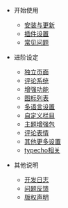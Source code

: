 - 开始使用
	- [安装与更新](/start)
	- [插件设置](/plugin)
    - [常见问题](/common-problem)

- 进阶设定
	- [独立页面](/page)
	- [评论系统](/comment)
	- [增强功能](/functions)
	- [图标列表](/icons)
	- [多语言设置](/i18n)
	- [自定义栏目](/customize)
	- [主题增强包](/enhancedPackage)
	- [评论表情](/emotion)
	- [其他更多设置](/setting)
	- [typecho相关](/typecho)

- 其他说明
	- [开发日志](/changelog)
	- [问题反馈](/feedback)
	- [版权声明](/copyright)
